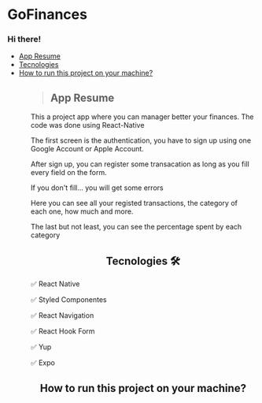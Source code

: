 <h1>GoFinances</h1>

<h3>Hi there!</h3>
<ul>
  
  <li><a href="">App Resume</a></li>
  <li><a href="">Tecnologies</a></li>
  <li><a href="">How to run this project on your machine?</a></li>
<ul>
  


> <h2>App Resume</h2>
<p>This a project app where you can manager better your finances. The code was done using React-Native</p>

<p>The first screen is the authentication, you have to sign up using one Google Account or Apple Account.</p>


<p>After sign up, you can register some transacation as long as you fill every field on the form.</p>


<p>If you don't fill... you will get some errors</p>

<p>Here you can see all your registed transactions, the category of each one, how much and more. </p>

<p>The last but not least, you can see the percentage spent by each category</p>

 <h2 align="center">Tecnologies 🛠</h2>

  <p>✅ React Native</p>
  <p>✅ Styled Componentes</p>
  <p>✅ React Navigation</p>
  <p>✅ React Hook Form</p>
  <p>✅ Yup</p>
  <p>✅ Expo</p>
  
  
<h2 align="center">How to run this project on your machine?</h2>
  
           
